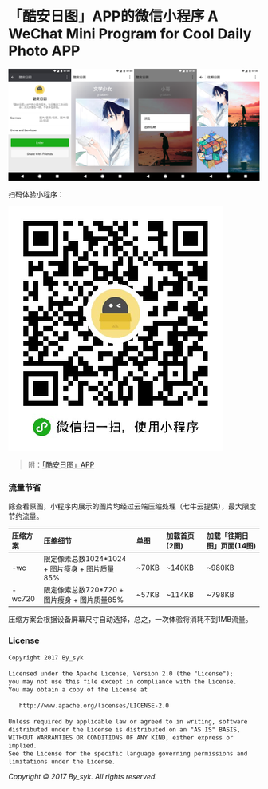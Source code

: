 # 「酷安日图」APP的微信小程序 A WeChat Mini Program for Cool Daily Photo APP


![截图](art/screenshots.png)

扫码体验小程序：

![小程序二维码](art/qrcode.jpg)

> 附：[「酷安日图」APP](http://www.coolapk.com/apk/com.by_syk.cooldp)


### 流量节省

除查看原图，小程序内展示的图片均经过云端压缩处理（七牛云提供），最大限度节约流量。

| 压缩方案 | 压缩细节 | 单图 | 加载首页(2图) | 加载「往期日图」页面(14图) |
| :---- | :---- | :---- | :---- | :---- |
| -wc | 限定像素总数1024*1024 + 图片瘦身 + 图片质量85% | ~70KB | ~140KB | ~980KB |
| -wc720 | 限定像素总数720*720 + 图片瘦身 + 图片质量85% | ~57KB | ~114KB | ~798KB |

压缩方案会根据设备屏幕尺寸自动选择，总之，一次体验将消耗不到1MB流量。


### License

    Copyright 2017 By_syk

    Licensed under the Apache License, Version 2.0 (the "License");
    you may not use this file except in compliance with the License.
    You may obtain a copy of the License at

       http://www.apache.org/licenses/LICENSE-2.0

    Unless required by applicable law or agreed to in writing, software
    distributed under the License is distributed on an "AS IS" BASIS,
    WITHOUT WARRANTIES OR CONDITIONS OF ANY KIND, either express or implied.
    See the License for the specific language governing permissions and
    limitations under the License.


*Copyright &#169; 2017 By_syk. All rights reserved.*